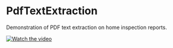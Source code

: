 # PdfTextExtraction

Demonstration of PDF text extraction on home inspection reports.

[![Watch the video](https://www.youtube.com/watch?v=IPg0zlTzjNk&feature=youtu.be)](https://www.youtube.com/watch?v=IPg0zlTzjNk&feature=youtu.be)
